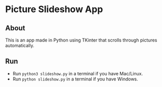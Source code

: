 # Picture Slideshow App

## About
This is an app made in Python using TKinter that scrolls through pictures automatically.

## Run
- Run `python3 slideshow.py` in a terminal if you have Mac/Linux.
- Run `python slideshow.py` in a terminal if you have Windows.
